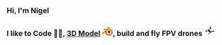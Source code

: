 ### Hi, I'm Nigel
### I like to Code 👨‍💻, [3D Model](https://www.artstation.com/nigelmunro) <img src="https://raw.githubusercontent.com/munro98/munro98/master/icons/Blender_logo_no_text.svg.png" width="25">, build and fly FPV drones <img src="https://raw.githubusercontent.com/munro98/nextjs-blog-portfolio/master/public/images/drone-logo.png" width="25">
 

<!--
**munro98/munro98** is a ✨ _special_ ✨ repository because its `README.md` (this file) appears on your GitHub profile.

Here are some ideas to get you started: 

- 🔭 I’m currently working on ...
- 🌱 I’m currently learning ... 
- 👯 I’m looking to collaborate on ...
- 🤔 I’m looking for help with ...
- 💬 Ask me about ...
- 📫 How to reach me: ...
- 😄 Pronouns: ...
- ⚡ Fun fact: ...
-->
